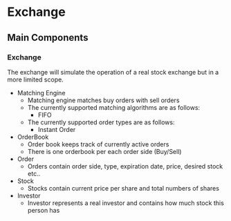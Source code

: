 # Exchange

## Main Components
### Exchange 
  The exchange will simulate the operation of a real stock exchange but in a more limited scope. 
  - Matching Engine
    - Matching engine matches buy orders with sell orders 
    - The currently supported matching algorithms are as follows:
      - FIFO
    - The currently supported order types are as follows: 
      - Instant Order
  - OrderBook
    - Order book keeps track of currently active orders
    - There is one orderbook per each order side (Buy/Sell)
  - Order
    - Orders contain order side, type, expiration date, price, desired stock etc..
  - Stock
    - Stocks contain current price per share and total numbers of shares
  - Investor
    - Investor represents a real investor and contains how much stock this person has

  
